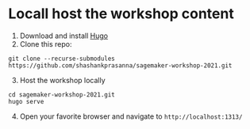 # Locall host the workshop content

1. Download and install [Hugo](https://gohugo.io/getting-started/installing/)
2. Clone this repo:
```
git clone --recurse-submodules https://github.com/shashankprasanna/sagemaker-workshop-2021.git
```
3. Host the workshop locally
```
cd sagemaker-workshop-2021.git
hugo serve
```
4. Open your favorite browser and navigate to `http://localhost:1313/`
